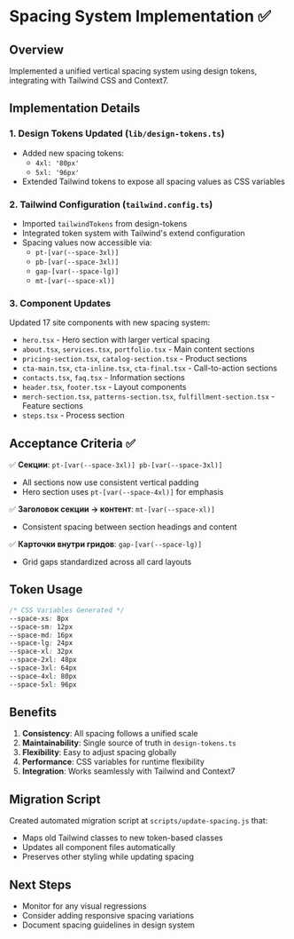 # Spacing System Implementation ✅

## Overview
Implemented a unified vertical spacing system using design tokens, integrating with Tailwind CSS and Context7.

## Implementation Details

### 1. Design Tokens Updated (`lib/design-tokens.ts`)
- Added new spacing tokens:
  - `4xl: '80px'`
  - `5xl: '96px'`
- Extended Tailwind tokens to expose all spacing values as CSS variables

### 2. Tailwind Configuration (`tailwind.config.ts`)
- Imported `tailwindTokens` from design-tokens
- Integrated token system with Tailwind's extend configuration
- Spacing values now accessible via:
  - `pt-[var(--space-3xl)]`
  - `pb-[var(--space-3xl)]`
  - `gap-[var(--space-lg)]`
  - `mt-[var(--space-xl)]`

### 3. Component Updates
Updated 17 site components with new spacing system:
- `hero.tsx` - Hero section with larger vertical spacing
- `about.tsx`, `services.tsx`, `portfolio.tsx` - Main content sections
- `pricing-section.tsx`, `catalog-section.tsx` - Product sections
- `cta-main.tsx`, `cta-inline.tsx`, `cta-final.tsx` - Call-to-action sections
- `contacts.tsx`, `faq.tsx` - Information sections
- `header.tsx`, `footer.tsx` - Layout components
- `merch-section.tsx`, `patterns-section.tsx`, `fulfillment-section.tsx` - Feature sections
- `steps.tsx` - Process section

## Acceptance Criteria ✅

✅ **Секции**: `pt-[var(--space-3xl)] pb-[var(--space-3xl)]`
   - All sections now use consistent vertical padding
   - Hero section uses `pt-[var(--space-4xl)]` for emphasis

✅ **Заголовок секции → контент**: `mt-[var(--space-xl)]`
   - Consistent spacing between section headings and content

✅ **Карточки внутри гридов**: `gap-[var(--space-lg)]`
   - Grid gaps standardized across all card layouts

## Token Usage

```css
/* CSS Variables Generated */
--space-xs: 8px
--space-sm: 12px
--space-md: 16px
--space-lg: 24px
--space-xl: 32px
--space-2xl: 48px
--space-3xl: 64px
--space-4xl: 80px
--space-5xl: 96px
```

## Benefits

1. **Consistency**: All spacing follows a unified scale
2. **Maintainability**: Single source of truth in `design-tokens.ts`
3. **Flexibility**: Easy to adjust spacing globally
4. **Performance**: CSS variables for runtime flexibility
5. **Integration**: Works seamlessly with Tailwind and Context7

## Migration Script

Created automated migration script at `scripts/update-spacing.js` that:
- Maps old Tailwind classes to new token-based classes
- Updates all component files automatically
- Preserves other styling while updating spacing

## Next Steps

- Monitor for any visual regressions
- Consider adding responsive spacing variations
- Document spacing guidelines in design system